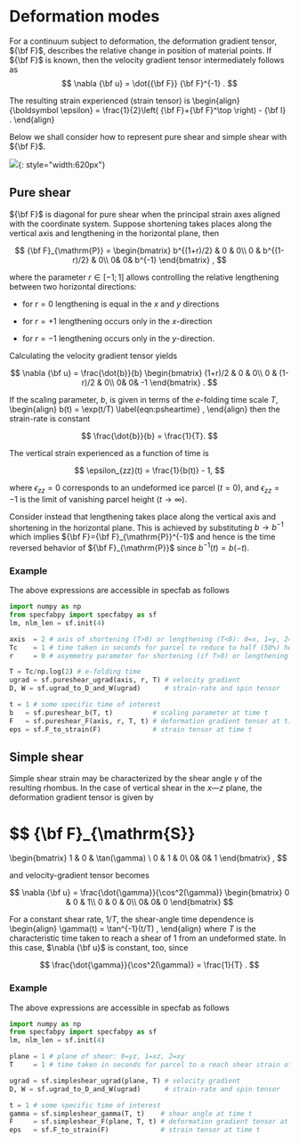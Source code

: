 # Deformation modes

For a continuum subject to deformation, the deformation gradient tensor, ${\bf F}$, describes the relative change in position of material points.
If ${\bf F}$ is known, then the velocity gradient tensor intermediately follows as
$$
\nabla {\bf u} = \dot{{\bf F}} {\bf F}^{-1}
.
$$

The resulting strain experienced (strain tensor) is
\begin{align}
{\boldsymbol \epsilon} = \frac{1}{2}\left( {\bf F}+{\bf F}^\top \right) - {\bf I}
.
\end{align}

Below we shall consider how to represent pure shear and simple shear with ${\bf F}$.

![](https://raw.githubusercontent.com/nicholasmr/specfab/main/images/deformation-modes/deformation-modes-2.png#center){: style="width:620px"}

## Pure shear

${\bf F}$ is diagonal for pure shear when the principal strain axes aligned with the coordinate system. 
Suppose shortening takes places along the vertical axis and lengthening in the horizontal plane, then 

$$
{\bf F}_{\mathrm{P}} = 
\begin{bmatrix}
b^{(1+r)/2} & 0 & 0\\
0 & b^{(1-r)/2} & 0\\
0& 0& b^{-1}
\end{bmatrix}
,
$$

where the parameter $r\in[-1;1]$ allows controlling the relative lengthening between two horizontal directions: 

* for $r=0$ lengthening is equal in the $x$ and $y$ directions

* for $r=+1$ lengthening occurs only in the $x$-direction

* for $r=-1$ lengthening occurs only in the $y$-direction.

Calculating the velocity gradient tensor yields

$$
\nabla {\bf u} = 
\frac{\dot{b}}{b}
\begin{bmatrix}
(1+r)/2 & 0 & 0\\
0 & (1-r)/2 & 0\\
0& 0& -1
\end{bmatrix}
.
$$

If the scaling parameter, $b$, is given in terms of the $e$-folding time scale $T$, 
\begin{align}
b(t) = \exp(t/T)
\label{eqn:psheartime}
,
\end{align}
then the strain-rate is constant 

$$
\frac{\dot{b}}{b} = \frac{1}{T}. 
$$

The vertical strain experienced as a function of time is 

$$
\epsilon_{zz}(t) = \frac{1}{b(t)} - 1,
$$

where $\epsilon_{zz} = 0$ corresponds to an undeformed ice parcel ($t=0$), 
and $\epsilon_{zz} = -1$ is the limit of vanishing parcel height ($t\rightarrow\infty$). 

Consider instead that lengthening takes place along the vertical axis and shortening in the horizontal plane. 
This is achieved by substituting $b\rightarrow b^{-1}$ which implies ${\bf F}={\bf F}_{\mathrm{P}}^{-1}$ and hence is the time reversed behavior of ${\bf F}_{\mathrm{P}}$ since $b^{-1}(t)=b(-t)$.

### Example 

The above expressions are accessible in specfab as follows

```python
import numpy as np
from specfabpy import specfabpy as sf
lm, nlm_len = sf.init(4) 

axis  = 2 # axis of shortening (T>0) or lengthening (T<0): 0=x, 1=y, 2=z
Tc    = 1 # time taken in seconds for parcel to reduce to half (50%) height if T>0, or abs(time) taken for parcel to double in height (200%) if T<0.
r     = 0 # asymmetry parameter for shortening (if T>0) or lengthening (if T<0)

T = Tc/np.log(2) # e-folding time
ugrad = sf.pureshear_ugrad(axis, r, T) # velocity gradient
D, W = sf.ugrad_to_D_and_W(ugrad)      # strain-rate and spin tensor

t = 1 # some specific time of interest
b   = sf.pureshear_b(T, t)          # scaling parameter at time t
F   = sf.pureshear_F(axis, r, T, t) # deformation gradient tensor at time t
eps = sf.F_to_strain(F)             # strain tensor at time t
```

## Simple shear

Simple shear strain may be characterized by the shear angle $\gamma$ of the resulting rhombus.
In the case of vertical shear in the $x$&mdash;$z$ plane, the deformation gradient tensor is given by

$$
{\bf F}_{\mathrm{S}}
=
\begin{bmatrix}
1 & 0 & \tan(\gamma) \\
0 & 1 & 0\\
0& 0& 1
\end{bmatrix}
,
$$

and velocity-gradient tensor becomes

$$
\nabla {\bf u} = 
\frac{\dot{\gamma}}{\cos^2(\gamma)}
\begin{bmatrix}
0 & 0 & 1\\
0 & 0 & 0\\
0& 0& 0
\end{bmatrix}
$$

For a constant shear rate, $1/T$, the shear-angle time dependence is
\begin{align}
\gamma(t) = \tan^{-1}(t/T)
,
\end{align}
where $T$ is the characteristic time taken to reach a shear of 1 from an undeformed state.
In this case, $\nabla {\bf u}$ is constant, too, since 

$$
\frac{\dot{\gamma}}{\cos^2(\gamma)} = \frac{1}{T}
.
$$

### Example 

The above expressions are accessible in specfab as follows

```python
import numpy as np
from specfabpy import specfabpy as sf
lm, nlm_len = sf.init(4) 

plane = 1 # plane of shear: 0=yz, 1=xz, 2=xy
T     = 1 # time taken in seconds for parcel to a reach shear strain of 1 (45 deg shear angle)

ugrad = sf.simpleshear_ugrad(plane, T) # velocity gradient
D, W = sf.ugrad_to_D_and_W(ugrad)      # strain-rate and spin tensor

t = 1 # some specific time of interest
gamma = sf.simpleshear_gamma(T, t)    # shear angle at time t
F     = sf.simpleshear_F(plane, T, t) # deformation gradient tensor at time t
eps   = sf.F_to_strain(F)             # strain tensor at time t
```

